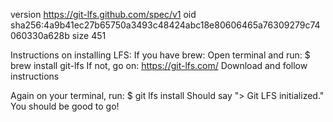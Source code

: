 version https://git-lfs.github.com/spec/v1
oid sha256:4a9b41ec27b65750a3493c48424abc18e80606465a76309279c74060330a628b
size 451

Instructions on installing LFS: 
If you have brew: 
        Open terminal and run: 
        $ brew install git-lfs
If not, go on: 
        https://git-lfs.com/ 
        Download and follow instructions 

Again on your terminal, run:
        $ git lfs install 
Should say "> Git LFS initialized." 
You should be good to go! 
